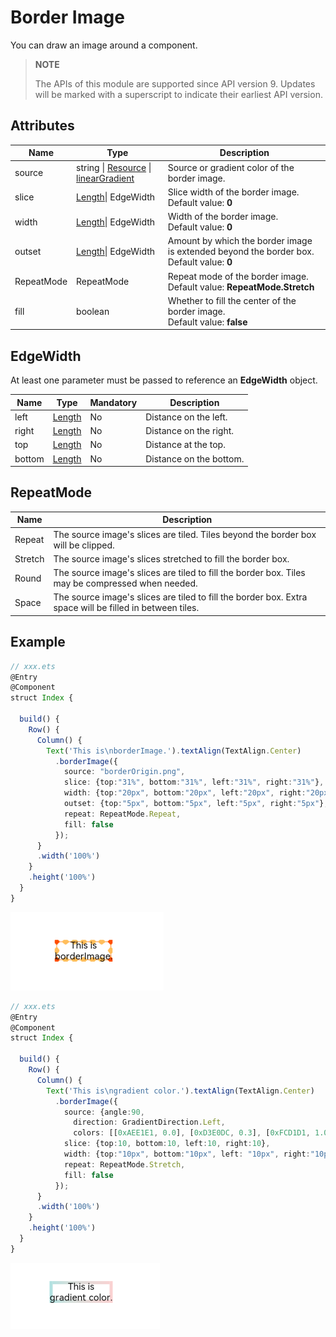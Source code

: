 # Border Image

You can draw an image around a component.

>  **NOTE**
>
> The APIs of this module are supported since API version 9. Updates will be marked with a superscript to indicate their earliest API version.


## Attributes


| Name| Type| Description|
| -------- | -------- | -------- |
| source | string \| [Resource](../../ui/ts-types.md) \| [linearGradient](ts-universal-attributes-gradient-color.md) | Source or gradient color of the border image.|
| slice | [Length](../../ui/ts-types.md#length)\| EdgeWidth | Slice width of the border image.<br>Default value: **0**|
| width | [Length](../../ui/ts-types.md#length)\| EdgeWidth | Width of the border image.<br>Default value: **0**|
| outset | [Length](../../ui/ts-types.md#length)\| EdgeWidth | Amount by which the border image is extended beyond the border box.<br>Default value: **0**|
| RepeatMode  | RepeatMode | Repeat mode of the border image.<br>Default value: **RepeatMode.Stretch**|
| fill | boolean | Whether to fill the center of the border image.<br>Default value: **false**|
## EdgeWidth 

At least one parameter must be passed to reference an **EdgeWidth** object.



| Name| Type| Mandatory|Description|
| -------- | -------- |-------- |-------- |
| left | [Length](../../ui/ts-types.md#length) | No| Distance on the left.|
| right | [Length](../../ui/ts-types.md#length) | No| Distance on the right.|
| top | [Length](../../ui/ts-types.md#length) | No| Distance at the top.|
| bottom | [Length](../../ui/ts-types.md#length) | No| Distance on the bottom.|

## RepeatMode

| Name| Description|
| -------- | -------- |
| Repeat | The source image's slices are tiled. Tiles beyond the border box will be clipped.|
| Stretch | The source image's slices stretched to fill the border box.|
| Round | The source image's slices are tiled to fill the border box. Tiles may be compressed when needed.|
| Space | The source image's slices are tiled to fill the border box. Extra space will be filled in between tiles.|


## Example

```ts
// xxx.ets
@Entry
@Component
struct Index {

  build() {
    Row() {
      Column() {
        Text('This is\nborderImage.').textAlign(TextAlign.Center)
          .borderImage({
            source: "borderOrigin.png",
            slice: {top:"31%", bottom:"31%", left:"31%", right:"31%"},
            width: {top:"20px", bottom:"20px", left:"20px", right:"20px"},
            outset: {top:"5px", bottom:"5px", left:"5px", right:"5px"},
            repeat: RepeatMode.Repeat,
            fill: false
          });
      }
      .width('100%')
    }
    .height('100%')
  }
}
```

![en-us_image_borderImage](figures/borderImage.png)


```ts
// xxx.ets
@Entry
@Component
struct Index {

  build() {
    Row() {
      Column() {
        Text('This is\ngradient color.').textAlign(TextAlign.Center)
          .borderImage({
            source: {angle:90,
              direction: GradientDirection.Left,
              colors: [[0xAEE1E1, 0.0], [0xD3E0DC, 0.3], [0xFCD1D1, 1.0]]},
            slice: {top:10, bottom:10, left:10, right:10},
            width: {top:"10px", bottom:"10px", left: "10px", right:"10px"},
            repeat: RepeatMode.Stretch,
            fill: false
          });
      }
      .width('100%')
    }
    .height('100%')
  }
}
```

![en-us_image_borderImageGradient](figures/borderImageGradient.png)
